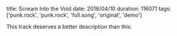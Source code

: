 title: Scream Into the Void
date: 2018/04/10
duration: 116071
tags: ['punk.rock', 'punk.rock', 'full.song', 'original', 'demo']

This track deserves a better description than this.
